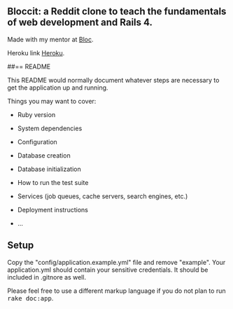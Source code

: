 ## Bloccit: a Reddit clone to teach the fundamentals of web development and Rails 4.

Made with my mentor at [Bloc](http://bloc.io).

Heroku link [Heroku](https://dashboard.heroku.com/apps/avyishibloccit/resources).


##== README

This README would normally document whatever steps are necessary to get the
application up and running.

Things you may want to cover:

* Ruby version

* System dependencies

* Configuration

* Database creation

* Database initialization

* How to run the test suite

* Services (job queues, cache servers, search engines, etc.)

* Deployment instructions

* ...

## Setup

Copy the "config/application.example.yml" file and remove "example". Your application.yml should contain your sensitive credentials. It should be included in .gitnore as well.


Please feel free to use a different markup language if you do not plan to run
<tt>rake doc:app</tt>.
